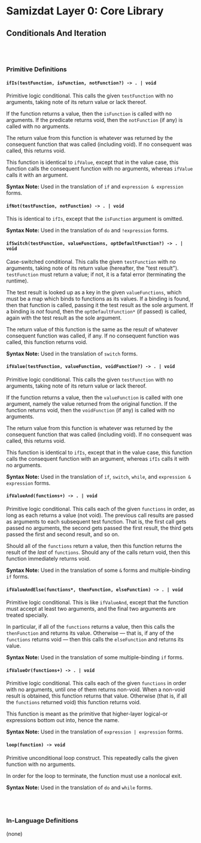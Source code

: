 Samizdat Layer 0: Core Library
==============================

Conditionals And Iteration
--------------------------

<br><br>
### Primitive Definitions

#### `ifIs(testFunction, isFunction, notFunction?) -> . | void`

Primitive logic conditional. This calls the given `testFunction` with no
arguments, taking note of its return value or lack thereof.

If the function returns a value, then the `isFunction` is called
with no arguments. If the predicate returns void, then the
`notFunction` (if any) is called with no arguments.

The return value from this function is whatever was returned by the
consequent function that was called (including void). If no consequent
was called, this returns void.

This function is identical to `ifValue`, except that in the value case,
this function calls the consequent function with no arguments, whereas
`ifValue` calls it with an argument.

**Syntax Note:** Used in the translation of `if` and `expression & expression`
forms.

#### `ifNot(testFunction, notFunction) -> . | void`

This is identical to `ifIs`, except that the `isFunction` argument is omitted.

**Syntax Note:** Used in the translation of `do` and `!expression` forms.

#### `ifSwitch(testFunction, valueFunctions, optDefaultFunction?) -> . | void`

Case-switched conditional. This calls the given `testFunction` with
no arguments, taking note of its return value (hereafter, the "test result").
`testFunction` must return a value; if not, it is a fatal error (terminating
the runtime).

The test result is looked up as a key in the given `valueFunctions`, which
must be a map which binds to functions as its values. If a binding is found,
then that function is called, passing it the test result as the sole argument.
If a binding is *not* found, then the `optDefaultFunction*` (if passed) is
called, again with the test result as the sole argument.

The return value of this function is the same as the result of whatever
consequent function was called, if any. If no consequent function was called,
this function returns void.

**Syntax Note:** Used in the translation of `switch` forms.

#### `ifValue(testFunction, valueFunction, voidFunction?) -> . | void`

Primitive logic conditional. This calls the given `testFunction` with no
arguments, taking note of its return value or lack thereof.

If the function returns a value, then the `valueFunction` is called
with one argument, namely the value returned from the original
function. If the function returns void, then the `voidFunction` (if
any) is called with no arguments.

The return value from this function is whatever was returned by the
consequent function that was called (including void). If no consequent
was called, this returns void.

This function is identical to `ifIs`, except that in the value case,
this function calls the consequent function with an argument, whereas
`ifIs` calls it with no arguments.

**Syntax Note:** Used in the translation of `if`, `switch`, `while`, and
`expression & expression` forms.

#### `ifValueAnd(functions+) -> . | void`

Primitive logic conditional. This calls each of the given `functions`
in order, as long as each returns a value (not void). The previous call
results are passed as arguments to each subsequent test function. That is,
the first call gets passed no arguments, the second gets passed the first
result, the third gets passed the first and second result, and so on.

Should all of the `functions` return a value, then this function returns
the result of the *last* of `functions`. Should any of the calls return
void, then this function immediately returns void.

**Syntax Note:** Used in the translation of some `&` forms and
multiple-binding `if` forms.

#### `ifValueAndElse(functions*, thenFunction, elseFunction) -> . | void`

Primitive logic conditional. This is like `ifValueAnd`, except that the
function must accept at least two arguments, and the final two arguments
are treated specially.

In particular, if all of the `functions` returns a value, then this calls
the `thenFunction` and returns its value. Otherwise &mdash; that is, if
any of the `functions` returns void &mdash; then this calls the
`elseFunction` and returns its value.

**Syntax Note:** Used in the translation of some multiple-binding `if` forms.

#### `ifValueOr(functions+) -> . | void`

Primitive logic conditional. This calls each of the given `functions` in
order with no arguments, until one of them returns non-void. When a non-void
result is obtained, this function returns that value. Otherwise (that is,
if all the `functions` returned void) this function returns void.

This function is meant as the primitive that higher-layer logical-or
expressions bottom out into, hence the name.

**Syntax Note:** Used in the translation of `expression | expression` forms.

#### `loop(function) -> void`

Primitive unconditional loop construct. This repeatedly calls the given
function with no arguments.

In order for the loop to terminate, the function must use a nonlocal exit.

**Syntax Note:** Used in the translation of `do` and `while` forms.


<br><br>
### In-Language Definitions

(none)
